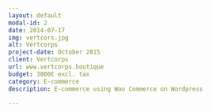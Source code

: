 ```yaml
---
layout: default
modal-id: 2
date: 2014-07-17
img: vertcors.jpg
alt: Vertcorps
project-date: October 2015
client: Vertcorps
url: www.vertcorps.boutique
budget: 3000€ excl. tax
category: E-commerce
description: E-commerce using Woo Commerce on Wordpress

---
```

